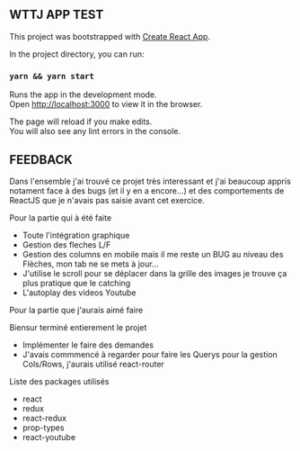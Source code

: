 ## WTTJ APP TEST

This project was bootstrapped with [Create React App](https://github.com/facebook/create-react-app).

In the project directory, you can run:

### `yarn && yarn start`

Runs the app in the development mode.<br>
Open [http://localhost:3000](http://localhost:3000) to view it in the browser.

The page will reload if you make edits.<br>
You will also see any lint errors in the console.

## FEEDBACK

Dans l'ensemble j'ai trouvé ce projet très interessant et j'ai beaucoup appris notament face à des bugs (et il y en a encore...)
et des comportements de ReactJS que je n'avais pas saisie avant cet exercice.<br>

Pour la partie qui à été faite<br>
<ul>
<li>Toute l'intégration graphique</li>
<li>Gestion des fleches L/F</li>
<li>Gestion des columns en mobile mais il me reste un BUG au niveau des Flèches, mon tab ne se mets à jour...</li>
<li>J'utilise le scroll pour se déplacer dans la grille des images je trouve ça plus pratique que le catching</li>
<li>L'autoplay des videos Youtube</li>
</ul>

Pour la partie que j'aurais aimé faire<br>

Biensur terminé entierement le projet<br>
<ul>
<li>Implémenter le faire des demandes</li>
<li>J'avais commmencé à regarder pour faire les Querys pour la gestion Cols/Rows, j'aurais utilisé react-router</li>
</ul>

Liste des packages utilisés
<ul>
<li>react</li>
<li>redux</li>
<li>react-redux</li>
<li>prop-types</li>
<li>react-youtube</li>
<ul>


